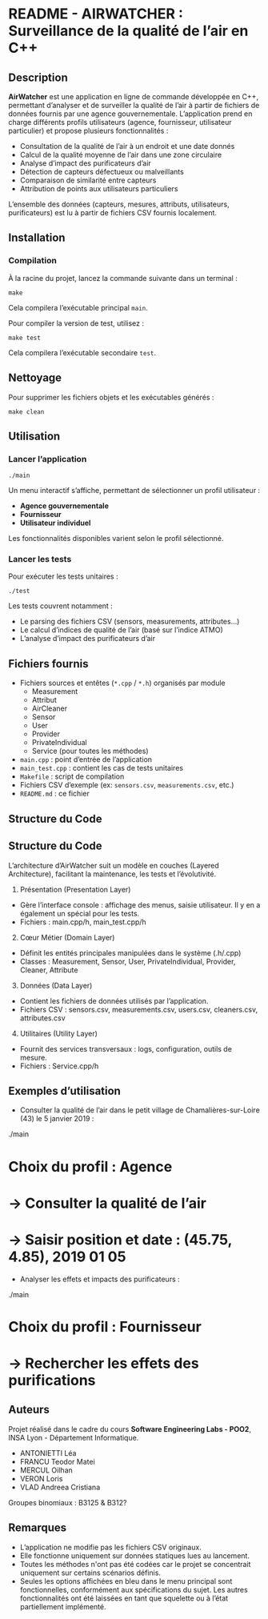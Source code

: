 # README - AIRWATCHER : Surveillance de la qualité de l’air en C++

## Description

**AirWatcher** est une application en ligne de commande développée en C++, permettant d’analyser et de surveiller la qualité de l’air à partir de fichiers de données fournis par une agence gouvernementale. L’application prend en charge différents profils utilisateurs (agence, fournisseur, utilisateur particulier) et propose plusieurs fonctionnalités :

- Consultation de la qualité de l’air à un endroit et une date donnés
- Calcul de la qualité moyenne de l’air dans une zone circulaire
- Analyse d’impact des purificateurs d’air
- Détection de capteurs défectueux ou malveillants
- Comparaison de similarité entre capteurs
- Attribution de points aux utilisateurs particuliers

L’ensemble des données (capteurs, mesures, attributs, utilisateurs, purificateurs) est lu à partir de fichiers CSV fournis localement.

## Installation



### Compilation

À la racine du projet, lancez la commande suivante dans un terminal :

``make``

Cela compilera l’exécutable principal `main`.

Pour compiler la version de test, utilisez :

``make test``

Cela compilera l’exécutable secondaire  `test`.

## Nettoyage

Pour supprimer les fichiers objets et les exécutables générés :

``make clean``

## Utilisation

### Lancer l’application

`./main`

Un menu interactif s’affiche, permettant de sélectionner un profil utilisateur :

- **Agence gouvernementale**
- **Fournisseur**
- **Utilisateur individuel**

Les fonctionnalités disponibles varient selon le profil sélectionné.

### Lancer les tests

Pour exécuter les tests unitaires :

`./test`

Les tests couvrent notamment :

- Le parsing des fichiers CSV (sensors, measurements, attributes…)
- Le calcul d’indices de qualité de l’air (basé sur l’indice ATMO)
- L’analyse d’impact des purificateurs d’air

## Fichiers fournis


- Fichiers sources et entêtes (`*.cpp` / `*.h`) organisés par module
   - Measurement
   - Attribut
   - AirCleaner
   - Sensor
   - User
   - Provider
   - PrivateIndividual
   - Service (pour toutes les méthodes)
- `main.cpp` : point d’entrée de l’application
- `main_test.cpp` : contient les cas de tests unitaires
- `Makefile` : script de compilation
- Fichiers CSV d’exemple (ex: `sensors.csv`, `measurements.csv`, etc.)
- `README.md` : ce fichier



## Structure du Code

## Structure du Code

L’architecture d’AirWatcher suit un modèle en couches (Layered Architecture), facilitant la maintenance, les tests et l’évolutivité.

1. Présentation (Presentation Layer)
- Gère l’interface console : affichage des menus, saisie utilisateur. Il y en a également un spécial pour les tests.
- Fichiers : main.cpp/h, main_test.cpp/h

2. Cœur Métier (Domain Layer)
- Définit les entités principales manipulées dans le système (.h/.cpp)
- Classes : Measurement, Sensor, User, PrivateIndividual, Provider, Cleaner, Attribute

3. Données (Data Layer)
- Contient les fichiers de données utilisés par l’application.
- Fichiers CSV : sensors.csv, measurements.csv, users.csv, cleaners.csv, attributes.csv

4. Utilitaires (Utility Layer)
- Fournit des services transversaux : logs, configuration, outils de mesure.
- Fichiers : Service.cpp/h

## Exemples d’utilisation

- Consulter la qualité de l’air dans le petit village de Chamalières-sur-Loire (43) le 5 janvier 2019 : 

./main  
# Choix du profil : Agence  
# → Consulter la qualité de l’air  
# → Saisir position et date : (45.75, 4.85), 2019 01 05


- Analyser les effets et impacts des purificateurs :

./main  
# Choix du profil : Fournisseur  
# → Rechercher les effets des purifications


## Auteurs

Projet réalisé dans le cadre du cours **Software Engineering Labs - POO2**, INSA Lyon - Département Informatique.

- ANTONIETTI Léa
- FRANCU Teodor Matei 
- MERCUL Oilhan
- VERON Loris
- VLAD Andreea Cristiana

Groupes binomiaux : B3125 & B312?

## Remarques

- L’application ne modifie pas les fichiers CSV originaux.
- Elle fonctionne uniquement sur données statiques lues au lancement.
- Toutes les méthodes n'ont pas été codées car le projet se concentrait uniquement sur certains scénarios définis.
- Seules les options affichées en bleu dans le menu principal sont fonctionnelles, conformément aux spécifications du sujet. Les autres fonctionnalités ont été laissées en tant que squelette ou à l’état partiellement implémenté.
